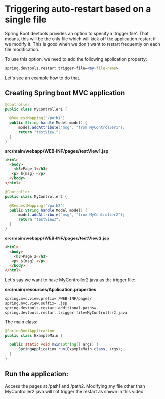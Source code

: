 # Triggering auto-restart based on a single file

Spring Boot devtools provides an option to specify a 'trigger file'. That means, this will be the only file which will kick off the application restart if we modify it. This is good when we don't want to restart frequently on each file modification.

To use this option, we need to add the following application property:

```apache
spring.devtools.restart.trigger-file=<my-file-name>
```

Let's see an example how to do that.

## Creating Spring boot MVC application

```java
@Controller
public class MyController1 {

  @RequestMapping("/path1")
  public String handle(Model model) {
      model.addAttribute("msg", "from MyController1");
      return "testView1";
  }
}
```

**src/main/webapp/WEB-INF/pages/testView1.jsp**

```html
<html>
  <body>
    <h3>Page 1</h3>
   <p> ${msg} </p>
  </body>
</html>
```

```java
@Controller
public class MyController2 {

  @RequestMapping("/path2")
  public String handle(Model model) {
      model.addAttribute("msg", "from MyController2");
      return "testView2";
  }
}
```

**src/main/webapp/WEB-INF/pages/testView2.jsp**

```html
<html>
  <body>
    <h3>Page 2</h3>
   <p> ${msg} </p>
  </body>
</html>
```

Let's say we want to have MyController2.java as the trigger file:

**src/main/resources/Application.properties**

```apache
spring.mvc.view.prefix= /WEB-INF/pages/
spring.mvc.view.suffix= .jsp
spring.devtools.restart.additional-paths=.
spring.devtools.restart.trigger-file=MyController2.java
```

The main class:

```java
@SpringBootApplication
public class ExampleMain {

  public static void main(String[] args) {
      SpringApplication.run(ExampleMain.class, args);
  }
}
```

## Run the application:

Access the pages at /path1 and /path2. Modifying any file other than MyController2.java will not trigger the restart as shown in this video: